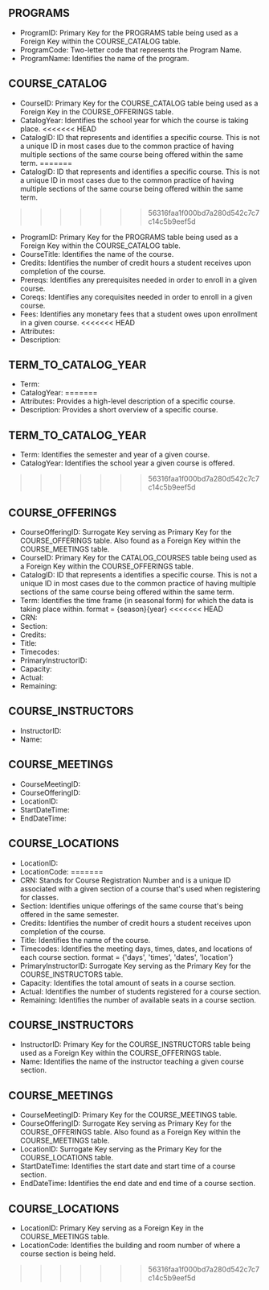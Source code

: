 ## PROGRAMS
- ProgramID: Primary Key for the PROGRAMS table being used as a Foreign Key within the COURSE_CATALOG table.
- ProgramCode: Two-letter code that represents the Program Name.
- ProgramName: Identifies the name of the program.

## COURSE_CATALOG
- CourseID: Primary Key for the COURSE_CATALOG table being used as a Foreign Key in the COURSE_OFFERINGS table.
- CatalogYear: Identifies the school year for which the course is taking place.
<<<<<<< HEAD
- CatalogID: ID that represents and identifies a specific course. This is not a unique ID in most cases due to the common practice of having multiple sections of the same course being offered within the same term.
=======
- CatalogID: ID that represents and identifies a specific course. This is not a unique ID in most cases due to the common practice of having multiple sections of the same course being offered    within the same term.
>>>>>>> 56316faa1f000bd7a280d542c7c7c14c5b9eef5d
- ProgramID: Primary Key for the PROGRAMS table being used as a Foreign Key within the COURSE_CATALOG table.
- CourseTitle: Identifies the name of the course.
- Credits: Identifies the number of credit hours a student receives upon completion of the course.
- Prereqs: Identifies any prerequisites needed in order to enroll in a given course.
- Coreqs: Identifies any corequisites needed in order to enroll in a given course.
- Fees: Identifies any monetary fees that a student owes upon enrollment in a given course.
<<<<<<< HEAD
- Attributes:
- Description:


## TERM_TO_CATALOG_YEAR
- Term:
- CatalogYear:
=======
- Attributes: Provides a high-level description of a specific course.
- Description: Provides a short overview of a specific course.


## TERM_TO_CATALOG_YEAR
- Term: Identifies the semester and year of a given course.
- CatalogYear: Identifies the school year a given course is offered.
>>>>>>> 56316faa1f000bd7a280d542c7c7c14c5b9eef5d


## COURSE_OFFERINGS
- CourseOfferingID: Surrogate Key serving as Primary Key for the COURSE_OFFERINGS table. Also found as a Foreign Key within the COURSE_MEETINGS table.
- CourseID: Primary Key for the CATALOG_COURSES table being used as a Foreign Key within the COURSE_OFFERINGS table.
- CatalogID: ID that represents a identifies a specific course. This is not a unique ID in most cases due to the common practice of having multiple sections of the same course being offered within the same term.
- Term: Identifies the time frame (in seasonal form) for which the data is taking place within. format = {season}{year} 
<<<<<<< HEAD
- CRN: 
- Section:
- Credits:
- Title:
- Timecodes:
- PrimaryInstructorID:
- Capacity:
- Actual:
- Remaining:

## COURSE_INSTRUCTORS
- InstructorID:
- Name:

## COURSE_MEETINGS
- CourseMeetingID:
- CourseOfferingID:
- LocationID:
- StartDateTime:
- EndDateTime:

## COURSE_LOCATIONS
- LocationID:
- LocationCode:
=======
- CRN: Stands for Course Registration Number and is a unique ID associated with a given section of a course that's used when registering for classes.
- Section: Identifies unique offerings of the same course that's being offered in the same semester. 
- Credits: Identifies the number of credit hours a student receives upon completion of the course.
- Title: Identifies the name of the course. 
- Timecodes: Identifies the meeting days, times, dates, and locations of each course section. format = {'days', 'times', 'dates', 'location'}
- PrimaryInstructorID: Surrogate Key serving as the Primary Key for the COURSE_INSTRUCTORS table. 
- Capacity: Identifies the total amount of seats in a course section. 
- Actual: Identifies the number of students registered for a course section.
- Remaining: Identifies the number of available seats in a course section.

## COURSE_INSTRUCTORS
- InstructorID: Primary Key for the COURSE_INSTRUCTORS table being used as a Foreign Key within the COURSE_OFFERINGS table.
- Name: Identifies the name of the instructor teaching a given course section.

## COURSE_MEETINGS
- CourseMeetingID: Primary Key for the COURSE_MEETINGS table.
- CourseOfferingID: Surrogate Key serving as Primary Key for the COURSE_OFFERINGS table. Also found as a Foreign Key within the COURSE_MEETINGS table.
- LocationID: Surrogate Key serving as the Primary Key for the COURSE_LOCATIONS table.
- StartDateTime: Identifies the start date and start time of a course section.
- EndDateTime: Identifies the end date and end time of a course section.

## COURSE_LOCATIONS
- LocationID: Primary Key serving as a Foreign Key in the COURSE_MEETINGS table.
- LocationCode: Identifies the building and room number of where a course section is being held.
>>>>>>> 56316faa1f000bd7a280d542c7c7c14c5b9eef5d
